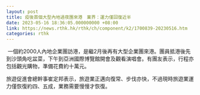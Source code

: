 ```yaml
---
layout: post
title: 疫後首個大型內地過夜團來港　業界：運力僅回復近半
date: 2023-05-16 18:36:05.000000000 +08:00
link: https://news.rthk.hk/rthk/ch/component/k2/1700839-20230516.htm
categories: rthk
---
```


 一個約2000人內地企業團訪港，是繼2月後再有大型企業團來港。團員抵港後先到沙頭角吃盆菜，下午到亞洲國際博覽館開會及觀看演唱會。有團友表示，行程亦包括觀光購物，準備花費約十萬元。

旅遊促進會總幹事崔定邦表示，旅遊業正邁向復常、步伐亦快，不過現時旅遊業運力僅恢復約四、五成，業務需要慢慢才恢復。
